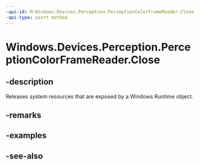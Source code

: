 ----api-id: M:Windows.Devices.Perception.PerceptionColorFrameReader.Close
-api-type: winrt method
---<!-- Method syntaxpublic void Close()--># Windows.Devices.Perception.PerceptionColorFrameReader.Close## -descriptionReleases system resources that are exposed by a Windows Runtime object.## -remarks## -examples## -see-also